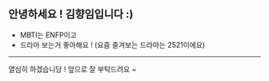 안녕하세요 ! 김향임입니다 :)
---------------
* MBTI는 ENFP이고
* 드라마 보는거 좋아해요 !  (요즘 즐겨보는 드라마는 2521이에요)
***
열심히 하겠습니당 ! 앞으로 잘 부탁드려요 ~ 
